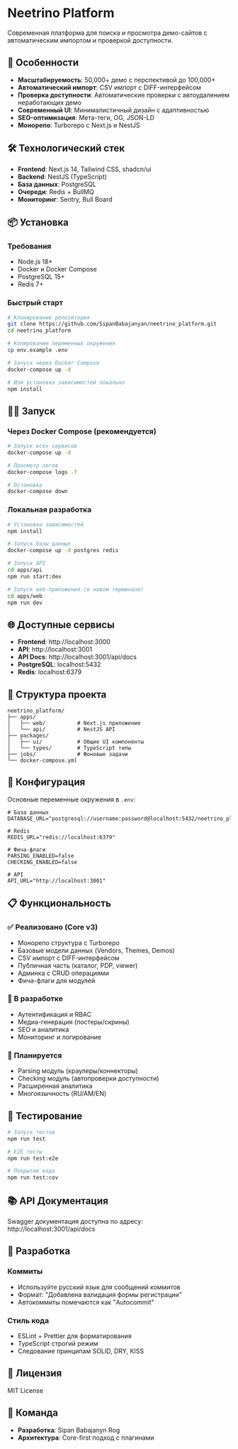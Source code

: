 # Neetrino Platform

Современная платформа для поиска и просмотра демо-сайтов с автоматическим импортом и проверкой доступности.

## 🚀 Особенности

- **Масштабируемость**: 50,000+ демо с перспективой до 100,000+
- **Автоматический импорт**: CSV импорт с DIFF-интерфейсом
- **Проверка доступности**: Автоматические проверки с автоудалением неработающих демо
- **Современный UI**: Минималистичный дизайн с адаптивностью
- **SEO-оптимизация**: Мета-теги, OG, JSON-LD
- **Монорепо**: Turborepo с Next.js и NestJS

## 🛠 Технологический стек

- **Frontend**: Next.js 14, Tailwind CSS, shadcn/ui
- **Backend**: NestJS (TypeScript)
- **База данных**: PostgreSQL
- **Очереди**: Redis + BullMQ
- **Мониторинг**: Sentry, Bull Board

## 📦 Установка

### Требования
- Node.js 18+
- Docker и Docker Compose
- PostgreSQL 15+
- Redis 7+

### Быстрый старт

```bash
# Клонирование репозитория
git clone https://github.com/SipanBabajanyan/neetrino_platform.git
cd neetrino_platform

# Копирование переменных окружения
cp env.example .env

# Запуск через Docker Compose
docker-compose up -d

# Или установка зависимостей локально
npm install
```

## 🏃‍♂️ Запуск

### Через Docker Compose (рекомендуется)

```bash
# Запуск всех сервисов
docker-compose up -d

# Просмотр логов
docker-compose logs -f

# Остановка
docker-compose down
```

### Локальная разработка

```bash
# Установка зависимостей
npm install

# Запуск базы данных
docker-compose up -d postgres redis

# Запуск API
cd apps/api
npm run start:dev

# Запуск веб-приложения (в новом терминале)
cd apps/web
npm run dev
```

## 🌐 Доступные сервисы

- **Frontend**: http://localhost:3000
- **API**: http://localhost:3001
- **API Docs**: http://localhost:3001/api/docs
- **PostgreSQL**: localhost:5432
- **Redis**: localhost:6379

## 📁 Структура проекта

```
neetrino_platform/
├── apps/
│   ├── web/          # Next.js приложение
│   └── api/          # NestJS API
├── packages/
│   ├── ui/           # Общие UI компоненты
│   └── types/        # TypeScript типы
├── jobs/             # Фоновые задачи
└── docker-compose.yml
```

## 🔧 Конфигурация

Основные переменные окружения в `.env`:

```env
# База данных
DATABASE_URL="postgresql://username:password@localhost:5432/neetrino_platform"

# Redis
REDIS_URL="redis://localhost:6379"

# Фича-флаги
PARSING_ENABLED=false
CHECKING_ENABLED=false

# API
API_URL="http://localhost:3001"
```

## 📋 Функциональность

### ✅ Реализовано (Core v3)
- Монорепо структура с Turborepo
- Базовые модели данных (Vendors, Themes, Demos)
- CSV импорт с DIFF-интерфейсом
- Публичная часть (каталог, PDP, viewer)
- Админка с CRUD операциями
- Фича-флаги для модулей

### 🚧 В разработке
- Аутентификация и RBAC
- Медиа-генерация (постеры/скрины)
- SEO и аналитика
- Мониторинг и логирование

### 📅 Планируется
- Parsing модуль (краулеры/коннекторы)
- Checking модуль (автопроверки доступности)
- Расширенная аналитика
- Многоязычность (RU/AM/EN)

## 🧪 Тестирование

```bash
# Запуск тестов
npm run test

# E2E тесты
npm run test:e2e

# Покрытие кода
npm run test:cov
```

## 📚 API Документация

Swagger документация доступна по адресу: http://localhost:3001/api/docs

## 🤝 Разработка

### Коммиты
- Используйте русский язык для сообщений коммитов
- Формат: "Добавлена валидация формы регистрации"
- Автокоммиты помечаются как "Autocommit"

### Стиль кода
- ESLint + Prettier для форматирования
- TypeScript строгий режим
- Следование принципам SOLID, DRY, KISS

## 📄 Лицензия

MIT License

## 👥 Команда

- **Разработка**: Sipan Babajanyn Rog
- **Архитектура**: Core-first подход с плагинами
